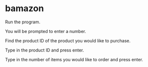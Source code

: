 # bamazon

Run the program.

You will be prompted to enter a number.

Find the product ID of the product you would like to purchase.

Type in the product ID and press enter.

Type in the number of items you would like to order and press enter.